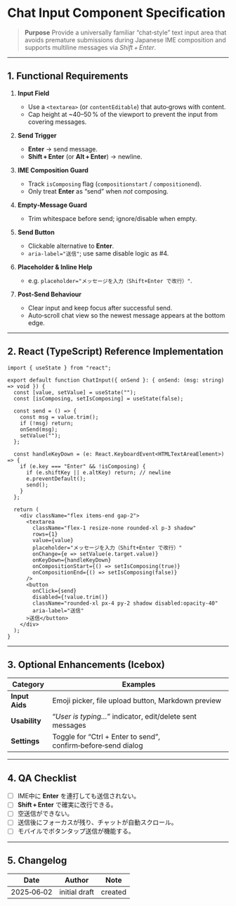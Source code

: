 # Chat Input Component Specification

> **Purpose**
> Provide a universally familiar “chat‑style” text input area that avoids premature submissions during Japanese IME composition and supports multiline messages via *Shift + Enter*.

---

## 1. Functional Requirements

1. **Input Field**

   * Use a `<textarea>` (or `contentEditable`) that auto‑grows with content.
   * Cap height at \~40–50 % of the viewport to prevent the input from covering messages.
2. **Send Trigger**

   * **Enter** → send message.
   * **Shift + Enter** (or **Alt + Enter**) → newline.
3. **IME Composition Guard**

   * Track `isComposing` flag (`compositionstart` / `compositionend`).
   * Only treat **Enter** as “send” when *not* composing.
4. **Empty‑Message Guard**

   * Trim whitespace before send; ignore/disable when empty.
5. **Send Button**

   * Clickable alternative to **Enter**.
   * `aria-label="送信"`; use same disable logic as #4.
6. **Placeholder & Inline Help**

   * e.g. `placeholder="メッセージを入力（Shift+Enter で改行）"`.
7. **Post‑Send Behaviour**

   * Clear input and keep focus after successful send.
   * Auto‑scroll chat view so the newest message appears at the bottom edge.

---

## 2. React (TypeScript) Reference Implementation

```tsx
import { useState } from "react";

export default function ChatInput({ onSend }: { onSend: (msg: string) => void }) {
  const [value, setValue] = useState("");
  const [isComposing, setIsComposing] = useState(false);

  const send = () => {
    const msg = value.trim();
    if (!msg) return;
    onSend(msg);
    setValue("");
  };

  const handleKeyDown = (e: React.KeyboardEvent<HTMLTextAreaElement>) => {
    if (e.key === "Enter" && !isComposing) {
      if (e.shiftKey || e.altKey) return; // newline
      e.preventDefault();
      send();
    }
  };

  return (
    <div className="flex items-end gap-2">
      <textarea
        className="flex-1 resize-none rounded-xl p-3 shadow"
        rows={1}
        value={value}
        placeholder="メッセージを入力（Shift+Enter で改行）"
        onChange={e => setValue(e.target.value)}
        onKeyDown={handleKeyDown}
        onCompositionStart={() => setIsComposing(true)}
        onCompositionEnd={() => setIsComposing(false)}
      />
      <button
        onClick={send}
        disabled={!value.trim()}
        className="rounded-xl px-4 py-2 shadow disabled:opacity-40"
        aria-label="送信"
      >送信</button>
    </div>
  );
}
```

---

## 3. Optional Enhancements (Icebox)

| Category       | Examples                                                      |
| -------------- | ------------------------------------------------------------- |
| **Input Aids** | Emoji picker, file upload button, Markdown preview            |
| **Usability**  | “*User is typing…*” indicator, edit/delete sent messages      |
| **Settings**   | Toggle for “Ctrl + Enter to send”, confirm‑before‑send dialog |

---

## 4. QA Checklist

* [ ] IME中に **Enter** を連打しても送信されない。
* [ ] **Shift + Enter** で確実に改行できる。
* [ ] 空送信ができない。
* [ ] 送信後にフォーカスが残り、チャットが自動スクロール。
* [ ] モバイルでボタンタップ送信が機能する。

---

## 5. Changelog

| Date       | Author        | Note    |
| ---------- | ------------- | ------- |
| 2025‑06‑02 | initial draft | created |
